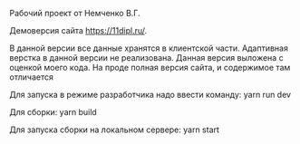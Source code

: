 Рабочий проект от Немченко В.Г.

Демоверсия сайта https://11dipl.ru/.

В данной версии все данные хранятся в клиентской части. Адаптивная верстка в данной версии не реализована. Данная версия выложена с оценкой моего кода. На проде полная версия сайта, и содержимое там отличается

Для запуска в режиме разработчика надо ввести команду: yarn run dev

Для сборки: yarn build

Для запуска сборки на локальном сервере: yarn start 
